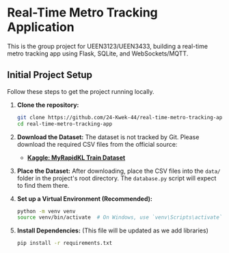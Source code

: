 # Real-Time Metro Tracking Application

This is the group project for UEEN3123/UEEN3433, building a real-time metro tracking app using Flask, SQLite, and WebSockets/MQTT.

## Initial Project Setup

Follow these steps to get the project running locally.

1.  **Clone the repository:**
    ```bash
    git clone https://github.com/24-Kwek-44/real-time-metro-tracking-app.git
    cd real-time-metro-tracking-app
    ```

2.  **Download the Dataset:**
    The dataset is not tracked by Git. Please download the required CSV files from the official source:
    *   **[Kaggle: MyRapidKL Train Dataset](https://www.kaggle.com/datasets/niknmarjan/myrapidkl-train-dataset)**

3.  **Place the Dataset:**
    After downloading, place the CSV files into the `data/` folder in the project's root directory. The `database.py` script will expect to find them there.

4.  **Set up a Virtual Environment (Recommended):**
    ```bash
    python -m venv venv
    source venv/bin/activate  # On Windows, use `venv\Scripts\activate`
    ```

5.  **Install Dependencies:**
    (This file will be updated as we add libraries)
    ```bash
    pip install -r requirements.txt
    ```